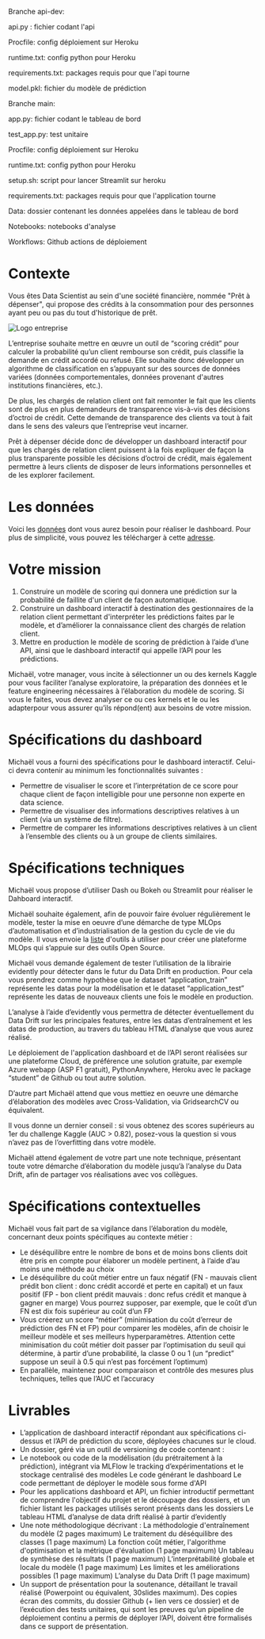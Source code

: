 Branche api-dev:

api.py : fichier codant l'api

Procfile: config déploiement sur Heroku

runtime.txt: config python pour Heroku

requirements.txt: packages requis pour que l'api tourne

model.pkl: fichier du modèle de prédiction

Branche main:

app.py: fichier codant le tableau de bord

test_app.py: test unitaire

Procfile: config déploiement sur Heroku

runtime.txt: config python pour Heroku

setup.sh: script pour lancer Streamlit sur heroku

requirements.txt: packages requis pour que l'application tourne

Data: dossier contenant les données appelées dans le tableau de bord

Notebooks: notebooks d'analyse

Workflows: Github actions de déploiement


# Contexte

Vous êtes Data Scientist au sein d'une société financière, nommée "Prêt à dépenser", qui propose des crédits à la consommation pour des personnes ayant peu ou pas du tout d'historique de prêt.

![Logo entreprise](https://user.oc-static.com/upload/2019/02/25/15510866018677_logo%20projet%20fintech.png")
 

L’entreprise souhaite mettre en œuvre un outil de “scoring crédit” pour calculer la probabilité qu’un client rembourse son crédit, puis classifie la demande en crédit accordé ou refusé. Elle souhaite donc développer un algorithme de classification en s’appuyant sur des sources de données variées (données comportementales, données provenant d'autres institutions financières, etc.).

De plus, les chargés de relation client ont fait remonter le fait que les clients sont de plus en plus demandeurs de transparence vis-à-vis des décisions d’octroi de crédit. Cette demande de transparence des clients va tout à fait dans le sens des valeurs que l’entreprise veut incarner.

Prêt à dépenser décide donc de développer un dashboard interactif pour que les chargés de relation client puissent à la fois expliquer de façon la plus transparente possible les décisions d’octroi de crédit, mais également permettre à leurs clients de disposer de leurs informations personnelles et de les explorer facilement. 

# Les données
Voici les [données](https://www.kaggle.com/c/home-credit-default-risk/data) dont vous aurez besoin pour réaliser le dashboard. Pour plus de simplicité, vous pouvez les télécharger à cette [adresse](https://s3-eu-west-1.amazonaws.com/static.oc-static.com/prod/courses/files/Parcours_data_scientist/Projet+-+Impl%C3%A9menter+un+mod%C3%A8le+de+scoring/Projet+Mise+en+prod+-+home-credit-default-risk.zip).

# Votre mission
1. Construire un modèle de scoring qui donnera une prédiction sur la probabilité de faillite d'un client de façon automatique.
2. Construire un dashboard interactif à destination des gestionnaires de la relation client permettant d'interpréter les prédictions faites par le modèle, et d’améliorer la connaissance client des chargés de relation client.
3. Mettre en production le modèle de scoring de prédiction à l’aide d’une API, ainsi que le dashboard interactif qui appelle l’API pour les prédictions.

Michaël, votre manager, vous incite à sélectionner un ou des kernels Kaggle pour vous faciliter l’analyse exploratoire, la préparation des données et le feature engineering nécessaires à l’élaboration du modèle de scoring. Si vous le faites, vous devez analyser ce ou ces kernels et le ou les adapterpour vous assurer qu’ils répond(ent) aux besoins de votre mission.

# Spécifications du dashboard
Michaël vous a fourni des spécifications pour le dashboard interactif. Celui-ci devra contenir au minimum les fonctionnalités suivantes :

* Permettre de visualiser le score et l’interprétation de ce score pour chaque client de façon intelligible pour une personne non experte en data science.
* Permettre de visualiser des informations descriptives relatives à un client (via un système de filtre).
* Permettre de comparer les informations descriptives relatives à un client à l’ensemble des clients ou à un groupe de clients similaires.

# Spécifications techniques
Michaël vous propose d’utiliser Dash ou Bokeh ou Streamlit pour réaliser le Dahboard interactif.

Michaël souhaite également, afin de pouvoir faire évoluer régulièrement le modèle, tester la mise en oeuvre d’une démarche de type MLOps d’automatisation et d’industrialisation de la gestion du cycle de vie du modèle. Il vous envoie la [liste](https://s3.eu-west-1.amazonaws.com/course.oc-static.com/projects/Data_Scientist_P7/Outils+Open+Source+MLOps.pdf) d'outils à utiliser pour créer une plateforme MLOps qui s’appuie sur des outils Open Source. 

Michaël vous demande également de tester l’utilisation de la librairie evidently pour détecter dans le futur du Data Drift en production. Pour cela vous prendrez comme hypothèse que le dataset “application_train” représente les datas pour la modélisation et le dataset “application_test” représente les datas de nouveaux clients une fois le modèle en production. 

L’analyse à l’aide d’evidently vous permettra de détecter éventuellement du Data Drift sur les principales features, entre les datas d’entraînement et les datas de production, au travers du tableau HTML d’analyse que vous aurez réalisé.

Le déploiement de l'application dashboard et de l’API seront réalisées sur une plateforme Cloud, de préférence une solution gratuite, par exemple Azure webapp (ASP F1 gratuit), PythonAnywhere, Heroku avec le package “student” de Github ou tout autre solution.

D’autre part Michaël attend que vous mettiez en oeuvre une démarche d’élaboration des modèles avec Cross-Validation, via GridsearchCV ou équivalent.

Il vous donne un dernier conseil : si vous obtenez des scores supérieurs au 1er du challenge Kaggle (AUC > 0.82), posez-vous la question si vous n’avez pas de l’overfitting dans votre modèle.

Michaël attend également de votre part une note technique, présentant toute votre démarche d’élaboration du modèle jusqu’à l’analyse du Data Drift, afin de partager vos réalisations avec vos collègues. 

# Spécifications contextuelles 
Michaël vous fait part de sa vigilance dans l’élaboration du modèle, concernant deux points spécifiques au contexte métier : 

* Le déséquilibre entre le nombre de bons et de moins bons clients doit être pris en compte pour élaborer un modèle pertinent, à l’aide d’au moins une méthode au choix
* Le déséquilibre du coût métier entre un faux négatif (FN - mauvais client prédit bon client : donc crédit accordé et perte en capital) et un faux positif (FP - bon client prédit mauvais : donc refus crédit et manque à gagner en marge)
Vous pourrez supposer, par exemple, que le coût d’un FN est dix fois supérieur au coût d’un FP
* Vous créerez un score “métier” (minimisation du coût d’erreur de prédiction des FN et FP) pour comparer les modèles, afin de choisir le meilleur modèle et ses meilleurs hyperparamètres. Attention cette minimisation du coût métier doit passer par l’optimisation du seuil qui détermine, à partir d’une probabilité, la classe 0 ou 1 (un “predict” suppose un seuil à 0.5 qui n’est pas forcément l’optimum)
* En parallèle, maintenez pour comparaison et contrôle des mesures plus techniques, telles que l’AUC et l’accuracy 

# Livrables 
* L’application de dashboard interactif répondant aux spécifications ci-dessus et l’API de prédiction du score, déployées chacunes sur le cloud.
* Un dossier, géré via un outil de versioning de code contenant :
* Le notebook ou code de la modélisation (du prétraitement à la prédiction), intégrant via MLFlow le tracking d’expérimentations et le stockage centralisé des modèles
Le code générant le dashboard
Le code permettant de déployer le modèle sous forme d'API
* Pour les applications dashboard et API, un fichier introductif permettant de comprendre l'objectif du projet et le découpage des dossiers, et un fichier listant les packages utilisés seront présents dans les dossiers
Le tableau HTML d’analyse de data drift réalisé à partir d’evidently
* Une note méthodologique décrivant :
La méthodologie d'entraînement du modèle (2 pages maximum)
Le traitement du déséquilibre des classes (1 page maximum)
La fonction coût métier, l'algorithme d'optimisation et la métrique d'évaluation (1 page maximum)
Un tableau de synthèse des résultats (1 page maximum)
L’interprétabilité globale et locale du modèle (1 page maximum)
Les limites et les améliorations possibles (1 page maximum)
L’analyse du Data Drift (1 page maximum)
* Un support de présentation pour la soutenance, détaillant le travail réalisé (Powerpoint ou équivalent, 30slides maximum).
Des copies écran des commits, du dossier Github (+ lien vers ce dossier) et de l’exécution des tests unitaires, qui sont les preuves qu’un pipeline de déploiement continu a permis de déployer l’API, doivent être formalisés dans ce support de présentation.
